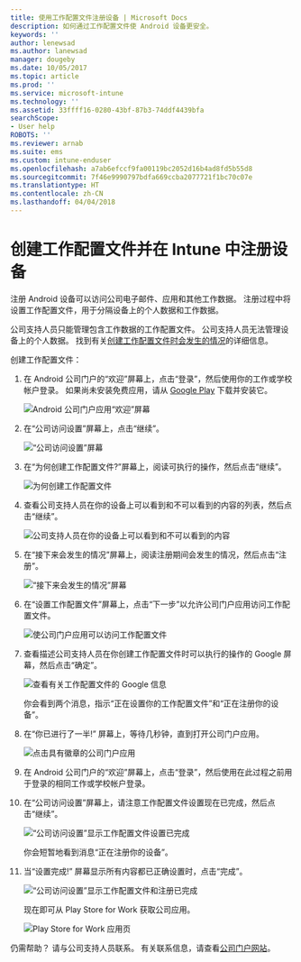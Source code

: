 ```yaml
---
title: 使用工作配置文件注册设备 | Microsoft Docs
description: 如何通过工作配置文件使 Android 设备更安全。
keywords: ''
author: lenewsad
ms.author: lanewsad
manager: dougeby
ms.date: 10/05/2017
ms.topic: article
ms.prod: ''
ms.service: microsoft-intune
ms.technology: ''
ms.assetid: 33ffff16-0280-43bf-87b3-74ddf4439bfa
searchScope:
- User help
ROBOTS: ''
ms.reviewer: arnab
ms.suite: ems
ms.custom: intune-enduser
ms.openlocfilehash: a7ab6efccf9fa00119bc2052d16b4ad8fd5b55d8
ms.sourcegitcommit: 7f46e9990797bdfa669ccba2077721f1bc70c07e
ms.translationtype: HT
ms.contentlocale: zh-CN
ms.lasthandoff: 04/04/2018
---
```

# <a name="create-a-work-profile-and-enroll-your-device-in-intune"></a>创建工作配置文件并在 Intune 中注册设备

注册 Android 设备可以访问公司电子邮件、应用和其他工作数据。 注册过程中将设置工作配置文件，用于分隔设备上的个人数据和工作数据。

公司支持人员只能管理包含工作数据的工作配置文件。 公司支持人员无法管理设备上的个人数据。 找到有关[创建工作配置文件时会发生的情况](what-happens-when-you-create-a-work-profile-android.md)的详细信息。

创建工作配置文件：

1.  在 Android 公司门户的“欢迎”屏幕上，点击“登录”，然后使用你的工作或学校帐户登录。 如果尚未安装免费应用，请从 [Google Play](http://play.google.com/store/apps/details?id=com.microsoft.windowsintune.companyportal) 下载并安装它。

    ![Android 公司门户应用“欢迎”屏幕](./media/and-enroll-0-welcome-screen.png)

2. 在“公司访问设置”屏幕上，点击“继续”。

    ![“公司访问设置”屏幕](/intune/media/android_cp_enroll_01_1709_new.png)

3.  在“为何创建工作配置文件?”屏幕上，阅读可执行的操作，然后点击“继续”。

    ![为何创建工作配置文件](./media/andr-afw-why-create-a-work-profile.png)

4.  查看公司支持人员在你的设备上可以看到和不可以看到的内容的列表，然后点击“继续”。

    ![公司支持人员在你的设备上可以看到和不可以看到的内容](/intune/media/android_cp_enroll_02_after_1710.png)

5.  在“接下来会发生的情况”屏幕上，阅读注册期间会发生的情况，然后点击“注册”。

    ![“接下来会发生的情况”屏幕](/intune/media/android_work_cp_enroll_03_after_1710.png)

6. 在“设置工作配置文件”屏幕上，点击“下一步”以允许公司门户应用访问工作配置文件。

    ![使公司门户应用可以访问工作配置文件](./media/andr-afw-tap-next-to-set-up-work-profile.png)

7. 查看描述公司支持人员在你创建工作配置文件时可以执行的操作的 Google 屏幕，然后点击“确定”。

    ![查看有关工作配置文件的 Google 信息](./media/andr-afw-google-screen-what-it-can-do.png)

    你会看到两个消息，指示“正在设置你的工作配置文件”和“正在注册你的设备”。

8. 在“你已进行了一半!” 屏幕上，等待几秒钟，直到打开公司门户应用。

    ![点击具有徽章的公司门户应用](./media/andr-afw-tap-work-badged-company-portal-icon2.png)

9. 在 Android 公司门户的“欢迎”屏幕上，点击“登录”，然后使用在此过程之前用于登录的相同工作或学校帐户登录。

10. 在“公司访问设置”屏幕上，请注意工作配置文件设置现在已完成，然后点击“继续”。

    ![“公司访问设置”显示工作配置文件设置已完成](./media/andr-afw-work-profile-now-set-up.png)

    你会短暂地看到消息“正在注册你的设备”。

11. 当“设置完成!” 屏幕显示所有内容都已正确设置时，点击“完成”。

    ![“公司访问设置”显示工作配置文件和注册已完成](/intune/media/android_work_cp_enroll_04_after_1710.png)

    现在即可从 Play Store for Work 获取公司应用。

    ![Play Store for Work 应用页](./media/andr-afw-tap-work-play-store-icon.png)

仍需帮助？ 请与公司支持人员联系。 有关联系信息，请查看[公司门户网站](https://portal.manage.microsoft.com#HelpDeskDialog)。
